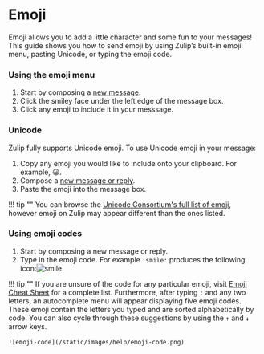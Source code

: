 # Emoji

Emoji allows you to add a little character and some fun to your
messages! This guide shows you how to send emoji by using Zulip’s
built-in emoji menu, pasting Unicode, or typing the emoji code.

### Using the emoji menu
1. Start by composing a [new message](/help/#reply-to-a-message).
2. Click the smiley face under the left edge of the message box.
3. Click any emoji to include it in your messsage.

### Unicode
Zulip fully supports Unicode emoji. To use Unicode emoji in your message:

1. Copy any emoji you would like to include onto your clipboard. For example, 😀.
2. Compose a [new message or reply](/help/#reply-to-a-message).
3. Paste the emoji into the message box.

!!! tip ""
    You can browse the
    [Unicode Consortium's full list of emoji](http://unicode.org/emoji/charts/full-emoji-list.html),
    however emoji on Zulip may appear different than the ones listed.

### Using emoji codes
1. Start by composing a
   new message or reply.
2. Type in the emoji code. For example `:smile:` produces the
   following icon:<img
   src="/static/generated/emoji/images/emoji/smile.png" alt="smile"
   style="width: 3%;"/>.

!!! tip ""
   If you are unsure of the code for any particular emoji, visit
   [Emoji Cheat Sheet](http://www.webpagefx.com/tools/emoji-cheat-sheet/)
   for a complete list. Furthermore, after typing `:` and any two letters, an
   autocomplete menu will appear displaying five emoji codes. These emoji
   contain the letters you typed and are sorted alphabetically by code.
   You can also cycle through these suggestions by using the `↑` and `↓`
   arrow keys.

    ![emoji-code](/static/images/help/emoji-code.png)
